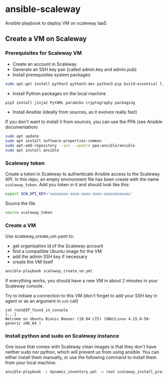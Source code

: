 # ansible-scaleway

Ansible playbook to deploy VM on scaleway IaaS

## Create a VM on Scaleway

### Prerequisites for Scaleway VM

* Create an account in Scaleway
* Generate an SSH key pair (called admin.key and admin.pub)
* Install prerequisites system packages

```bash
sudo apt-get install python3 python3-dev python3-pip build-essential libssl-dev libffi-dev jq
```

* Install Python packages on the local machine

```bash
pip3 install jinja2 PyYAML paramiko cryptography packaging
```

* Install Ansible (ideally from sources, as it evolves really fast)

If you don't want to install it from sources, you can use the PPA (see Ansible documentation)

```bash
sudo apt update
sudo apt install software-properties-common
sudo apt-add-repository --yes --update ppa:ansible/ansible
sudo apt install ansible
```

### Scaleway token

Create a token in Scaleway to authenticate Ansible access to the Scaleway API. In this repo, an empty environment file has been create with the name `scaleway_token`. Add you token in it and should look like this:

```bash
export SCW_API_KEY='aaaaaaaa-aaaa-aaaa-aaaa-aaaaaaaaaaaa'
```

Source the file

```bash
source scaleway_token
```

### Create a VM

Use scaleway\_create\_vm.yaml to:

* get organisation id of the Scaleway account
* find a compatible Ubuntu image for the VM
* add the admin SSH key if necessary
* create the VM itself

```bash
ansible-playbook scaleway_create_vm.yml
```

If everything works, you should have a new VM in about 2 minutes in your Scaleway console.

Try to initiate a connection to this VM (don't forget to add your SSH key in agent or as an argument in `ssh` call)

```
ssh root@IP_found_in_console
[...]
Welcome on Ubuntu Bionic Beaver (18.04 LTS) (GNU/Linux 4.15.0-58-generic x86_64 )
```

### Install python and sudo on Scaleway instance

One issue that comes with Scaleway clean images is that they don't have neither sudo nor python, which will prevent us from using ansible. You can either install them manually, or use the following command to install them from your local machine:

```bash
ansible-playbook -i dynamic_inventory.yml -u root scaleway_install_prerequisites.yml
```

